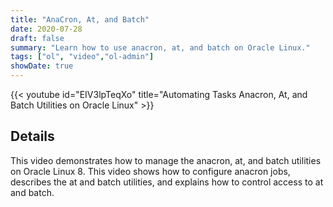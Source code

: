 ```yaml
---
title: "AnaCron, At, and Batch"
date: 2020-07-28
draft: false
summary: "Learn how to use anacron, at, and batch on Oracle Linux."
tags: ["ol", "video","ol-admin"]
showDate: true
---
```


{{< youtube id="EIV3lpTeqXo" title="Automating Tasks Anacron, At, and Batch Utilities on Oracle Linux" >}}

## Details

This video demonstrates how to manage the anacron, at, and batch utilities on Oracle Linux 8. This video shows how to configure anacron jobs, describes the at and batch utilities, and explains how to control access to at and batch.
